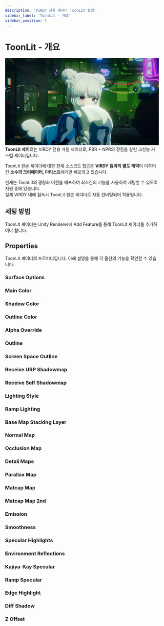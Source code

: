 ```yaml
---
description: 'VIRDY 전용 셰이더 ToonLit 설명'
sidebar_label: 'ToonLit - 개요'
sidebar_position: 5
---
```


# ToonLit - 개요

![ToonLit1](/img/Page_Shader/Shader_1.png) <br/>
<span class="highlight_text">**ToonLit 셰이더**</span>는 VIRDY 전용 카툰 셰이더로, PBR + NPR의 장점을 살린 고성능 커스텀 셰이더입니다. <br/>

ToonLit 원본 셰이더에 대한 전체 소스코드 접근은 <span class="highlight_text">**VIRDY 팀과의 별도 계약**</span>이 이루어진 <span class="highlight_text">**소수의 크리에이터, 아티스트**</span>에게만 배포되고 있습니다. <br/>

현재는 ToonLit의 경량화 버전을 배포하여 최소한의 기능을 사용하여 세팅할 수 있도록 지원 중에 있습니다. <br/>
실제 VIRDY 내에 접속시 ToonLit 원본 셰이더로 자동 컨버팅되어 적용됩니다.

## 세팅 방법

ToonLit 셰이더는 Unity Renderer에 Add Feature를 통해 ToonLit 셰이더를 추가하여야 합니다.

## Properties

ToonLit 셰이더의 프로퍼티입니다. 아래 설명을 통해 각 옵션의 기능을 확인할 수 있습니다.

### Surface Options

### Main Color

### Shadow Color

### Outline Color

### Alpha Override

### Outline

### Screen Space Outline

### Receive URP Shadowmap

### Receive Self Shadowmap

### Lighting Style

### Ramp Lighting

### Base Map Stacking Layer

### Normal Map

### Occlusion Map

### Detali Maps

### Parallax Map

### Matcap Map

### Matcap Map 2nd

### Emission

### Smoothness

### Specular Highlights

### Environment Reflections

### Kajiya-Kay Specular

### Ramp Specular

### Edge Highlight

### Diff Shadow

### Z Offset